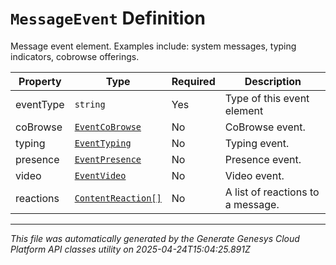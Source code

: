 # `MessageEvent` Definition

Message event element.  Examples include: system messages, typing indicators, cobrowse offerings.

| Property | Type | Required | Description |
|----------|------|----------|-------------|
| eventType | `string` | Yes | Type of this event element |
| coBrowse | [`EventCoBrowse`](eventcobrowse-definition.md) | No | CoBrowse event. |
| typing | [`EventTyping`](eventtyping-definition.md) | No | Typing event. |
| presence | [`EventPresence`](eventpresence-definition.md) | No | Presence event. |
| video | [`EventVideo`](eventvideo-definition.md) | No | Video event. |
| reactions | [`ContentReaction[]`](contentreaction-definition.md) | No | A list of reactions to a message. |

---

*This file was automatically generated by the Generate Genesys Cloud Platform API classes utility on 2025-04-24T15:04:25.891Z*